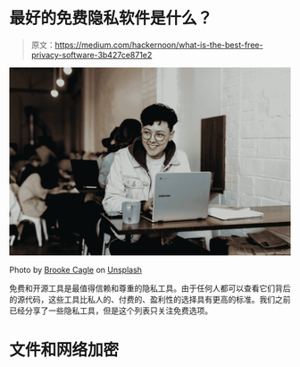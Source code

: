 # 最好的免费隐私软件是什么？

> 原文：<https://medium.com/hackernoon/what-is-the-best-free-privacy-software-3b427ce871e2>

![](img/5e841dde9d685fede6f1f547bf7e3480.png)

Photo by [Brooke Cagle](https://unsplash.com/@brookecagle?utm_source=medium&utm_medium=referral) on [Unsplash](https://unsplash.com?utm_source=medium&utm_medium=referral)

免费和开源工具是最值得信赖和尊重的隐私工具。由于任何人都可以查看它们背后的源代码，这些工具比私人的、付费的、盈利性的选择具有更高的标准。我们之前已经分享了一些隐私工具，但是这个列表只关注免费选项。

# 文件和网络加密